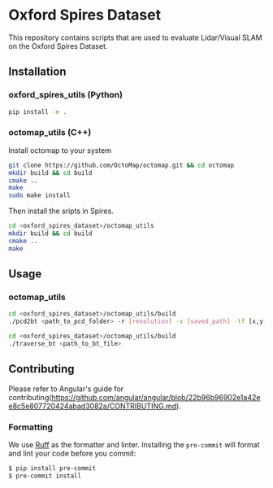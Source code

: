# Oxford Spires Dataset
This repository contains scripts that are used to evaluate Lidar/Visual SLAM on the Oxford Spires Dataset.

## Installation
### oxford_spires_utils (Python)
```bash
pip install -e .
```

### octomap_utils (C++)
Install octomap to your system
```bash
git clone https://github.com/OctoMap/octomap.git && cd octomap
mkdir build && cd build
cmake ..
make
sudo make install
```
Then install the sripts in Spires.
```bash
cd <oxford_spires_dataset>/octomap_utils
mkdir build && cd build
cmake ..
make
```

## Usage
### octomap_utils
```bash
cd <oxford_spires_dataset>/octomap_utils/build
./pcd2bt <path_to_pcd_folder> -r [resolution] -s [saved_path] -tf [x,y,z, quat_w, quat_x, quat_y, quat_z]
```

```bash
cd <oxford_spires_dataset>/octomap_utils/build
./traverse_bt <path_to_bt_file> 
```

## Contributing
Please refer to Angular's guide for contributing(https://github.com/angular/angular/blob/22b96b96902e1a42ee8c5e807720424abad3082a/CONTRIBUTING.md).

### Formatting
We use [Ruff](https://github.com/astral-sh/ruff) as the formatter and linter. Installing the `pre-commit` will format and lint your code before you commit:

```bash
$ pip install pre-commit
$ pre-commit install
```